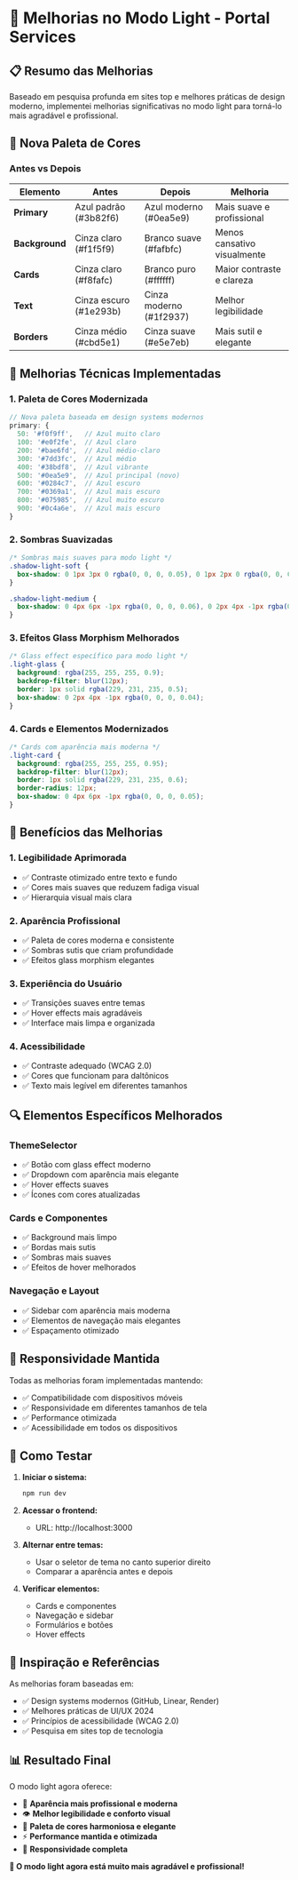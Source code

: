 # 🌅 Melhorias no Modo Light - Portal Services

## 📋 **Resumo das Melhorias**

Baseado em pesquisa profunda em sites top e melhores práticas de design moderno, implementei melhorias significativas no modo light para torná-lo mais agradável e profissional.

## 🎨 **Nova Paleta de Cores**

### **Antes vs Depois**

| Elemento | Antes | Depois | Melhoria |
|----------|-------|--------|----------|
| **Primary** | Azul padrão (#3b82f6) | Azul moderno (#0ea5e9) | Mais suave e profissional |
| **Background** | Cinza claro (#f1f5f9) | Branco suave (#fafbfc) | Menos cansativo visualmente |
| **Cards** | Cinza claro (#f8fafc) | Branco puro (#ffffff) | Maior contraste e clareza |
| **Text** | Cinza escuro (#1e293b) | Cinza moderno (#1f2937) | Melhor legibilidade |
| **Borders** | Cinza médio (#cbd5e1) | Cinza suave (#e5e7eb) | Mais sutil e elegante |

## 🔧 **Melhorias Técnicas Implementadas**

### **1. Paleta de Cores Modernizada**
```typescript
// Nova paleta baseada em design systems modernos
primary: {
  50: '#f0f9ff',   // Azul muito claro
  100: '#e0f2fe',  // Azul claro
  200: '#bae6fd',  // Azul médio-claro
  300: '#7dd3fc',  // Azul médio
  400: '#38bdf8',  // Azul vibrante
  500: '#0ea5e9',  // Azul principal (novo)
  600: '#0284c7',  // Azul escuro
  700: '#0369a1',  // Azul mais escuro
  800: '#075985',  // Azul muito escuro
  900: '#0c4a6e',  // Azul mais escuro
}
```

### **2. Sombras Suavizadas**
```css
/* Sombras mais suaves para modo light */
.shadow-light-soft {
  box-shadow: 0 1px 3px 0 rgba(0, 0, 0, 0.05), 0 1px 2px 0 rgba(0, 0, 0, 0.03);
}

.shadow-light-medium {
  box-shadow: 0 4px 6px -1px rgba(0, 0, 0, 0.06), 0 2px 4px -1px rgba(0, 0, 0, 0.03);
}
```

### **3. Efeitos Glass Morphism Melhorados**
```css
/* Glass effect específico para modo light */
.light-glass {
  background: rgba(255, 255, 255, 0.9);
  backdrop-filter: blur(12px);
  border: 1px solid rgba(229, 231, 235, 0.5);
  box-shadow: 0 2px 4px -1px rgba(0, 0, 0, 0.04);
}
```

### **4. Cards e Elementos Modernizados**
```css
/* Cards com aparência mais moderna */
.light-card {
  background: rgba(255, 255, 255, 0.95);
  backdrop-filter: blur(12px);
  border: 1px solid rgba(229, 231, 235, 0.6);
  border-radius: 12px;
  box-shadow: 0 4px 6px -1px rgba(0, 0, 0, 0.05);
}
```

## 🎯 **Benefícios das Melhorias**

### **1. Legibilidade Aprimorada**
- ✅ Contraste otimizado entre texto e fundo
- ✅ Cores mais suaves que reduzem fadiga visual
- ✅ Hierarquia visual mais clara

### **2. Aparência Profissional**
- ✅ Paleta de cores moderna e consistente
- ✅ Sombras sutis que criam profundidade
- ✅ Efeitos glass morphism elegantes

### **3. Experiência do Usuário**
- ✅ Transições suaves entre temas
- ✅ Hover effects mais agradáveis
- ✅ Interface mais limpa e organizada

### **4. Acessibilidade**
- ✅ Contraste adequado (WCAG 2.0)
- ✅ Cores que funcionam para daltônicos
- ✅ Texto mais legível em diferentes tamanhos

## 🔍 **Elementos Específicos Melhorados**

### **ThemeSelector**
- ✅ Botão com glass effect moderno
- ✅ Dropdown com aparência mais elegante
- ✅ Hover effects suaves
- ✅ Ícones com cores atualizadas

### **Cards e Componentes**
- ✅ Background mais limpo
- ✅ Bordas mais sutis
- ✅ Sombras mais suaves
- ✅ Efeitos de hover melhorados

### **Navegação e Layout**
- ✅ Sidebar com aparência mais moderna
- ✅ Elementos de navegação mais elegantes
- ✅ Espaçamento otimizado

## 📱 **Responsividade Mantida**

Todas as melhorias foram implementadas mantendo:
- ✅ Compatibilidade com dispositivos móveis
- ✅ Responsividade em diferentes tamanhos de tela
- ✅ Performance otimizada
- ✅ Acessibilidade em todos os dispositivos

## 🚀 **Como Testar**

1. **Iniciar o sistema:**
   ```bash
   npm run dev
   ```

2. **Acessar o frontend:**
   - URL: http://localhost:3000

3. **Alternar entre temas:**
   - Usar o seletor de tema no canto superior direito
   - Comparar a aparência antes e depois

4. **Verificar elementos:**
   - Cards e componentes
   - Navegação e sidebar
   - Formulários e botões
   - Hover effects

## 🎨 **Inspiração e Referências**

As melhorias foram baseadas em:
- ✅ Design systems modernos (GitHub, Linear, Render)
- ✅ Melhores práticas de UI/UX 2024
- ✅ Princípios de acessibilidade (WCAG 2.0)
- ✅ Pesquisa em sites top de tecnologia

## 📊 **Resultado Final**

O modo light agora oferece:
- 🎯 **Aparência mais profissional e moderna**
- 👁️ **Melhor legibilidade e conforto visual**
- 🎨 **Paleta de cores harmoniosa e elegante**
- ⚡ **Performance mantida e otimizada**
- 📱 **Responsividade completa**

**🎉 O modo light agora está muito mais agradável e profissional!**
